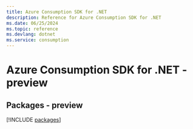 ```yaml
---
title: Azure Consumption SDK for .NET
description: Reference for Azure Consumption SDK for .NET
ms.date: 06/25/2024
ms.topic: reference
ms.devlang: dotnet
ms.service: consumption
---
```

# Azure Consumption SDK for .NET - preview
## Packages - preview
[!INCLUDE [packages](consumption-index.md)]